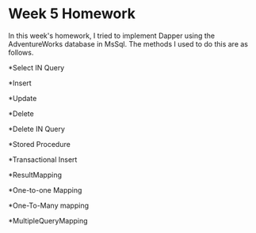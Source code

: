 # Week 5 Homework

In this week's homework, I tried to implement Dapper using the AdventureWorks database in MsSql. The methods I used to do this are as follows.

*Select IN Query

*Insert

*Update

*Delete

*Delete IN Query

*Stored Procedure

*Transactional Insert

*ResultMapping

*One-to-one Mapping

*One-To-Many mapping

*MultipleQueryMapping